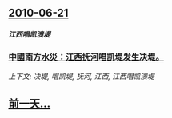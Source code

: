 ## [2010-06-21](/news/2010/06/21/index.md)

##### 江西唱凯溃堤
### [ 中國南方水災：江西抚河唱凯堤发生决堤。](/news/2010/06/21/中國南方水災-江西抚河唱凯堤发生决堤.md)
_上下文: 决堤, 唱凯堤, 抚河, 江西, 江西唱凯溃堤_

## [前一天...](/news/2010/06/20/index.md)

